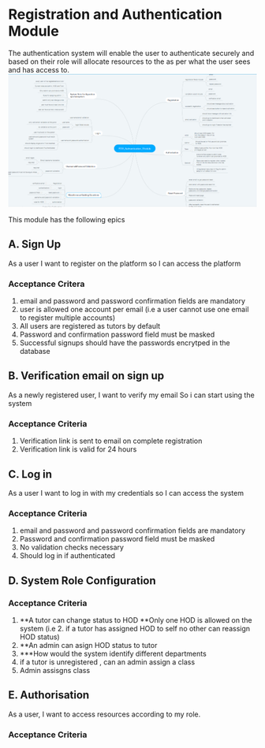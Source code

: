 # Registration and Authentication Module
The authentication system will enable the user to authenticate securely and based on their role will allocate resources to the as per what the user sees and has access to.
![Authentication module](auth.PNG)

This module has the following epics

## A. Sign Up

As a user I want to register on the platform so I can access the platform


### Acceptance Critera

1. email and password and password confirmation fields are mandatory
2. user is allowed one account per email (i.e a user cannot use one email to register multiple accounts)
3. All users are registered as tutors by default
4. Password and confirmation password field must be masked
1. Successful signups should have the passwords encrytped in the database

## B. Verification email on sign up

As a newly registered user,
I want to verify my email 
So i can start using the system

### Acceptance Criteria
1. Verification link is sent to email on complete registration
2. Verification link is valid for 24 hours

## C. Log in
As a user 
I want to log in with my credentials 
so I can access the system

### Acceptance Criteria
1. email and password and password confirmation fields are mandatory
2. Password and confirmation password field must be masked
3. No validation checks necessary
4. Should log in if authenticated

## D. System Role Configuration

### Acceptance Criteria
1. **A tutor can change status to HOD
**Only one HOD is allowed on the system (i.e 2. if a tutor has assigned HOD to self no other can reassign HOD status)
3. **An admin can asign HOD status to tutor
4. ***How would the system identify different departments
5. if a tutor is unregistered , can an admin assign a class
6. Admin assisgns class

## E. Authorisation
As a user, I want to access resources according to my role. 

### Acceptance Criteria


